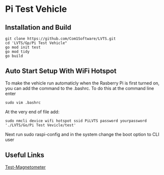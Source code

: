 # Pi Test Vehicle

## Installation and Build

```shell
git clone https://github.com/Com1Software/LVTS.git
cd 'LVTS/Gp/Pi Test Vehicle"
go mod init test
go mod tidy
go build
```

## Auto Start Setup With WiFi Hotspot
To make the vehicle run automaticly when the Rasberry Pi is first turned on,
you can add the command to the .bashrc. To do this at the command line enter

```shell
sudo vim .bashrc
```

At the very end of file add:
```shell
sudo nmcli device wifi hotspot ssid PiLVTS password yourpassword
'./LVTS/Go/Pi Test Vevicle/test'
```
Next run sudo raspi-config and in the system change the boot option to CLI user


## Useful Links

[Test-Magnetometer](https://github.com/Com1Software/Test-Magnetometer)

